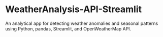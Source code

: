 # WeatherAnalysis-API-Streamlit
An analytical app for detecting weather anomalies and seasonal patterns using Python, pandas, Streamlit, and OpenWeatherMap API.
